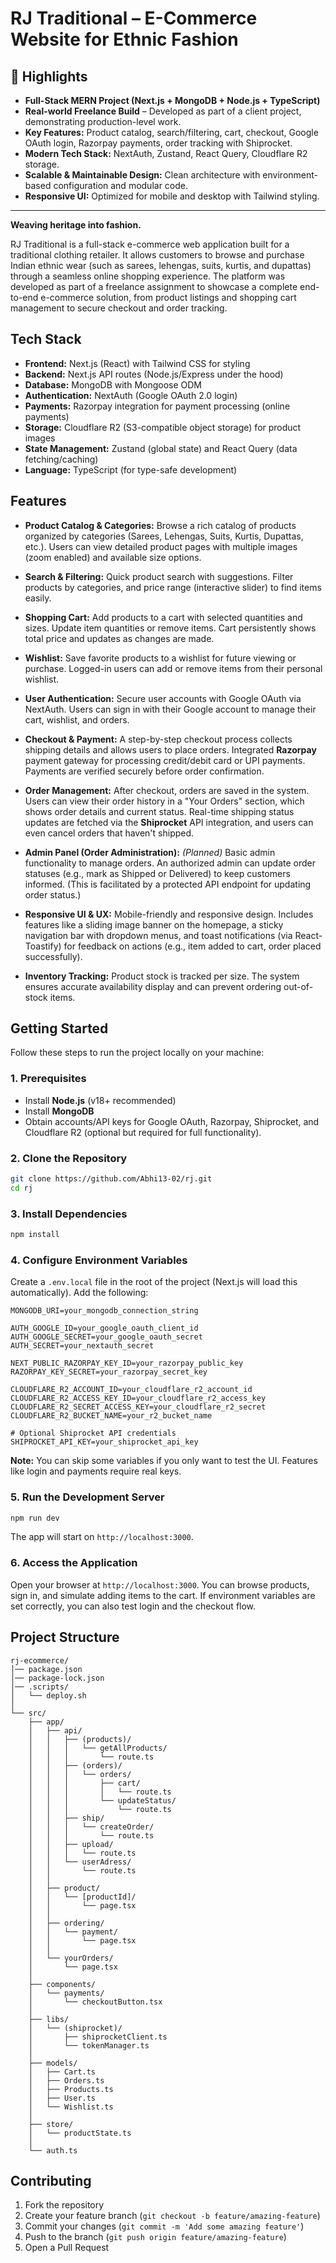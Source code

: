 # RJ Traditional – E-Commerce Website for Ethnic Fashion

## 🚀 Highlights 
- **Full-Stack MERN Project (Next.js + MongoDB + Node.js + TypeScript)**  
- **Real-world Freelance Build** – Developed as part of a client project, demonstrating production-level work.  
- **Key Features:** Product catalog, search/filtering, cart, checkout, Google OAuth login, Razorpay payments, order tracking with Shiprocket.  
- **Modern Tech Stack:** NextAuth, Zustand, React Query, Cloudflare R2 storage.  
- **Scalable & Maintainable Design:** Clean architecture with environment-based configuration and modular code.  
- **Responsive UI:** Optimized for mobile and desktop with Tailwind styling.  

---

**Weaving heritage into fashion.**  

RJ Traditional is a full-stack e-commerce web application built for a traditional clothing retailer. It allows customers to browse and purchase Indian ethnic wear (such as sarees, lehengas, suits, kurtis, and dupattas) through a seamless online shopping experience. The platform was developed as part of a freelance assignment to showcase a complete end-to-end e-commerce solution, from product listings and shopping cart management to secure checkout and order tracking.

## Tech Stack

- **Frontend:** Next.js (React) with Tailwind CSS for styling  
- **Backend:** Next.js API routes (Node.js/Express under the hood)  
- **Database:** MongoDB with Mongoose ODM  
- **Authentication:** NextAuth (Google OAuth 2.0 login)  
- **Payments:** Razorpay integration for payment processing (online payments)  
- **Storage:** Cloudflare R2 (S3-compatible object storage) for product images  
- **State Management:** Zustand (global state) and React Query (data fetching/caching)  
- **Language:** TypeScript (for type-safe development)

## Features

- **Product Catalog & Categories:** Browse a rich catalog of products organized by categories (Sarees, Lehengas, Suits, Kurtis, Dupattas, etc.). Users can view detailed product pages with multiple images (zoom enabled) and available size options.  

- **Search & Filtering:** Quick product search with suggestions. Filter products by categories, and price range (interactive slider) to find items easily.  

- **Shopping Cart:** Add products to a cart with selected quantities and sizes. Update item quantities or remove items. Cart persistently shows total price and updates as changes are made.  

- **Wishlist:** Save favorite products to a wishlist for future viewing or purchase. Logged-in users can add or remove items from their personal wishlist.  

- **User Authentication:** Secure user accounts with Google OAuth via NextAuth. Users can sign in with their Google account to manage their cart, wishlist, and orders.  

- **Checkout & Payment:** A step-by-step checkout process collects shipping details and allows users to place orders. Integrated **Razorpay** payment gateway for processing credit/debit card or UPI payments. Payments are verified securely before order confirmation.  

- **Order Management:** After checkout, orders are saved in the system. Users can view their order history in a "Your Orders" section, which shows order details and current status. Real-time shipping status updates are fetched via the **Shiprocket** API integration, and users can even cancel orders that haven't shipped.  

- **Admin Panel (Order Administration):** *(Planned)* Basic admin functionality to manage orders. An authorized admin can update order statuses (e.g., mark as Shipped or Delivered) to keep customers informed. (This is facilitated by a protected API endpoint for updating order status.)  

- **Responsive UI & UX:** Mobile-friendly and responsive design. Includes features like a sliding image banner on the homepage, a sticky navigation bar with dropdown menus, and toast notifications (via React-Toastify) for feedback on actions (e.g., item added to cart, order placed successfully).  

- **Inventory Tracking:** Product stock is tracked per size. The system ensures accurate availability display and can prevent ordering out-of-stock items.  

## Getting Started

Follow these steps to run the project locally on your machine:

### 1. Prerequisites
- Install **Node.js** (v18+ recommended)  
- Install **MongoDB**  
- Obtain accounts/API keys for Google OAuth, Razorpay, Shiprocket, and Cloudflare R2 (optional but required for full functionality).  

### 2. Clone the Repository
```bash
git clone https://github.com/Abhi13-02/rj.git
cd rj
```

### 3. Install Dependencies
```bash
npm install
```

### 4. Configure Environment Variables
Create a `.env.local` file in the root of the project (Next.js will load this automatically). Add the following:

```env
MONGODB_URI=your_mongodb_connection_string

AUTH_GOOGLE_ID=your_google_oauth_client_id
AUTH_GOOGLE_SECRET=your_google_oauth_secret
AUTH_SECRET=your_nextauth_secret

NEXT_PUBLIC_RAZORPAY_KEY_ID=your_razorpay_public_key
RAZORPAY_KEY_SECRET=your_razorpay_secret_key

CLOUDFLARE_R2_ACCOUNT_ID=your_cloudflare_r2_account_id
CLOUDFLARE_R2_ACCESS_KEY_ID=your_cloudflare_r2_access_key
CLOUDFLARE_R2_SECRET_ACCESS_KEY=your_cloudflare_r2_secret
CLOUDFLARE_R2_BUCKET_NAME=your_r2_bucket_name

# Optional Shiprocket API credentials
SHIPROCKET_API_KEY=your_shiprocket_api_key
```

**Note:** You can skip some variables if you only want to test the UI. Features like login and payments require real keys.

### 5. Run the Development Server
```bash
npm run dev
```

The app will start on `http://localhost:3000`.

### 6. Access the Application
Open your browser at `http://localhost:3000`. You can browse products, sign in, and simulate adding items to the cart. If environment variables are set correctly, you can also test login and the checkout flow.

## Project Structure

```
rj-ecommerce/
│── package.json
│── package-lock.json
│── .scripts/
│   └── deploy.sh
│
└── src/
    ├── app/
    │   ├── api/
    │   │   ├── (products)/
    │   │   │   └── getAllProducts/
    │   │   │       └── route.ts
    │   │   ├── (orders)/
    │   │   │   └── orders/
    │   │   │       ├── cart/
    │   │   │       │   └── route.ts
    │   │   │       └── updateStatus/
    │   │   │           └── route.ts
    │   │   ├── ship/
    │   │   │   └── createOrder/
    │   │   │       └── route.ts
    │   │   ├── upload/
    │   │   │   └── route.ts
    │   │   └── userAdress/
    │   │       └── route.ts
    │   │
    │   ├── product/
    │   │   └── [productId]/
    │   │       └── page.tsx
    │   │
    │   ├── ordering/
    │   │   └── payment/
    │   │       └── page.tsx
    │   │
    │   └── yourOrders/
    │       └── page.tsx
    │
    ├── components/
    │   └── payments/
    │       └── checkoutButton.tsx
    │
    ├── libs/
    │   └── (shiprocket)/
    │       ├── shiprocketClient.ts
    │       └── tokenManager.ts
    │
    ├── models/
    │   ├── Cart.ts
    │   ├── Orders.ts
    │   ├── Products.ts
    │   ├── User.ts
    │   └── Wishlist.ts
    │
    ├── store/
    │   └── productState.ts
    │
    └── auth.ts

```

## Contributing

1. Fork the repository
2. Create your feature branch (`git checkout -b feature/amazing-feature`)
3. Commit your changes (`git commit -m 'Add some amazing feature'`)
4. Push to the branch (`git push origin feature/amazing-feature`)
5. Open a Pull Request
